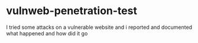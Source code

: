 # vulnweb-penetration-test
I tried some attacks on a vulnerable website and i reported and documented what happened and how did it go

